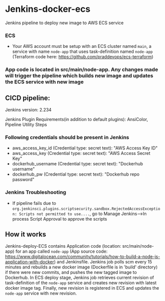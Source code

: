 # Jenkins-docker-ecs
Jenkins pipeline to deploy new image to AWS ECS service

### ECS 
* Your AWS account must be setup with an ECS cluster named `main`, a service with name `node-app` that uses task-definition named `node-app` (Terraform code here: https://github.com/praddevops/ecs-terraform)

### App code is located in src/main/node-app. Any changes made will trigger the pipeline which builds new image and updates the ECS service with new image

## CICD pipeline:

Jenkins version: 2.234

Jenkins Plugin Requirements(in addition to default plugins): AnsiColor, Pipeline Utility Steps

### Following credentials should be present in Jenkins

* aws_access_key_id (Credential type: secret text): "AWS Access Key ID"
* aws_access_key (Credential type: secret text): "AWS Access Secret Key"
* dockerhub_username (Credential type: secret text): "Dockerhub username"
* dockerhub_pw (Credential type: secret text): "Dockerhub repo password"

### Jenkins Troubleshooting

* If pipeline fails due to `org.jenkinsci.plugins.scriptsecurity.sandbox.RejectedAccessException: Scripts not permitted to use....`, go to Manage Jenkins-->In process Script Approval to approve the scripts 

## How it works

  Jenkins-deploy-ECS contains Application code (location: src/main/node-app) for an app called `node-app` (App source code: https://www.digitalocean.com/community/tutorials/how-to-build-a-node-js-application-with-docker) and Jenkinsfile. Jenkins job polls scm every 15 minutes and rebuilds a new docker image (Dockerfile is in 'build' directory) if there were new commits, and pushes the new tagged image to Dockerhub. In ECS deploy stage, Jenkins job retrieves current revision of task-definition of the `node-app` service and creates new revision with latest docker image tag. Finally, new revision is registered in ECS and updates the `node-app` service with new revision.

